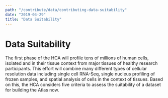 ```yaml
---
path: "/contribute/data/contributing-data-suitability"
date: "2019-04-29"
title: "Data Suitability"
---
```


# Data Suitability

The first phase of the HCA will profile tens of millions of human cells, isolated and in their tissue context from major tissues of healthy research participants. This effort will combine many different types of cellular resolution data including single cell RNA-Seq, single nucleus profiling of frozen samples, and spatial analysis of cells in the context of tissues. Based on this, the HCA considers five criteria to assess the suitability of a dataset for building the Atlas now.

